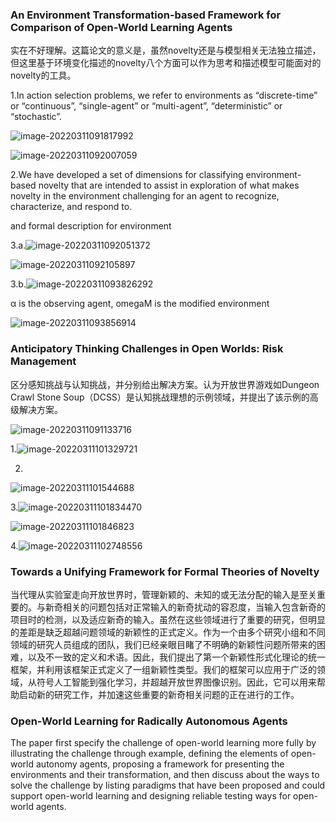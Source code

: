 ### An Environment Transformation-based Framework for Comparison of Open-World Learning Agents

实在不好理解。这篇论文的意义是，虽然novelty还是与模型相关无法独立描述，但这里基于环境变化描述的novelty八个方面可以作为思考和描述模型可能面对的novelty的工具。

1.In action selection problems, we refer to environments as “discrete-time” or “continuous”, “single-agent” or “multi-agent”, “deterministic” or “stochastic”.

![image-20220311091817992](C:\Users\86153\AppData\Roaming\Typora\typora-user-images\image-20220311091817992.png)

![image-20220311092007059](C:\Users\86153\AppData\Roaming\Typora\typora-user-images\image-20220311092007059.png)

2.We have developed a set of dimensions for classifying environment-based novelty that are intended to assist in exploration of what makes novelty in the environment challenging for an agent to recognize, characterize, and respond to.

and formal description for environment

3.a.![image-20220311092051372](C:\Users\86153\AppData\Roaming\Typora\typora-user-images\image-20220311092051372.png)

![image-20220311092105897](C:\Users\86153\AppData\Roaming\Typora\typora-user-images\image-20220311092105897.png)

3.b.![image-20220311093826292](C:\Users\86153\AppData\Roaming\Typora\typora-user-images\image-20220311093826292.png)

α is the observing agent, omegaM is the modified environment

![image-20220311093856914](C:\Users\86153\AppData\Roaming\Typora\typora-user-images\image-20220311093856914.png)

### Anticipatory Thinking Challenges in Open Worlds: Risk Management

区分感知挑战与认知挑战，并分别给出解决方案。认为开放世界游戏如Dungeon Crawl Stone Soup（DCSS）是认知挑战理想的示例领域，并提出了该示例的高级解决方案。

![image-20220311091133716](C:\Users\86153\AppData\Roaming\Typora\typora-user-images\image-20220311091133716.png)

1.![image-20220311101329721](C:\Users\86153\AppData\Roaming\Typora\typora-user-images\image-20220311101329721.png)

2.

![image-20220311101544688](C:\Users\86153\AppData\Roaming\Typora\typora-user-images\image-20220311101544688.png)

3.![image-20220311101834470](C:\Users\86153\AppData\Roaming\Typora\typora-user-images\image-20220311101834470.png)

![image-20220311101846823](C:\Users\86153\AppData\Roaming\Typora\typora-user-images\image-20220311101846823.png)

4.![image-20220311102748556](C:\Users\86153\AppData\Roaming\Typora\typora-user-images\image-20220311102748556.png)

### Towards a Unifying Framework for Formal Theories of Novelty

当代理从实验室走向开放世界时，管理新颖的、未知的或无法分配的输入是至关重要的。与新奇相关的问题包括对正常输入的新奇扰动的容忍度，当输入包含新奇的项目时的检测，以及适应新奇的输入。虽然在这些领域进行了重要的研究，但明显的差距是缺乏超越问题领域的新颖性的正式定义。作为一个由多个研究小组和不同领域的研究人员组成的团队，我们已经亲眼目睹了不明确的新颖性问题所带来的困难，以及不一致的定义和术语。因此，我们提出了第一个新颖性形式化理论的统一框架，并利用该框架正式定义了一组新颖性类型。我们的框架可以应用于广泛的领域，从符号人工智能到强化学习，并超越开放世界图像识别。因此，它可以用来帮助启动新的研究工作，并加速这些重要的新奇相关问题的正在进行的工作。



### Open-World Learning for Radically Autonomous Agents

The paper first specify the challenge of open-world learning more fully by illustrating the challenge through example, defining the elements of open-world autonomy agents, proposing a framework for presenting the environments and their transformation, and then discuss about the ways to solve the challenge by listing paradigms that have been proposed and could support open-world learning and designing reliable testing ways for open-world agents.

